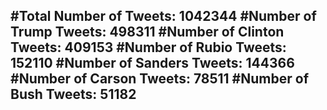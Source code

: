 #Total Number of Tweets: 1042344 
#Number of Trump Tweets: 498311
#Number of Clinton Tweets: 409153
#Number of Rubio Tweets: 152110
#Number of Sanders Tweets: 144366
#Number of Carson Tweets: 78511
#Number of Bush Tweets: 51182
---
